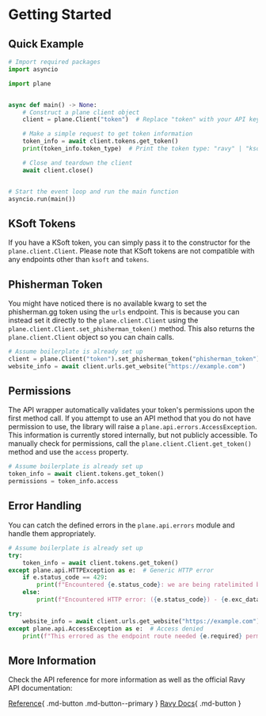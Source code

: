 # Getting Started

## Quick Example

```python
# Import required packages
import asyncio

import plane


async def main() -> None:
    # Construct a plane client object
    client = plane.Client("token")  # Replace "token" with your API key

    # Make a simple request to get token information
    token_info = await client.tokens.get_token()
    print(token_info.token_type)  # Print the token type: "ravy" | "ksoft"

    # Close and teardown the client
    await client.close()


# Start the event loop and run the main function
asyncio.run(main())
```

## KSoft Tokens

If you have a KSoft token, you can simply pass it to the constructor for the `plane.client.Client`. Please note that KSoft tokens are not compatible with any endpoints other than `ksoft` and `tokens`.

## Phisherman Token

You might have noticed there is no available kwarg to set the phisherman.gg token using the `urls` endpoint. This is because you can instead set it directly to the `plane.client.Client` using the `plane.client.Client.set_phisherman_token()` method. This also returns the `plane.client.Client` object so you can chain calls.

```python
# Assume boilerplate is already set up
client = plane.Client("token").set_phisherman_token("phisherman_token")
website_info = await client.urls.get_website("https://example.com")
```

## Permissions

The API wrapper automatically validates your token's permissions upon the first method call. If you attempt to use an API method that you do not have permission to use, the library will raise a `plane.api.errors.AccessException`. This information is currently stored internally, but not publicly accessible. To manually check for permissions, call the `plane.client.Client.get_token()` method and use the `access` property.

```python
# Assume boilerplate is already set up
token_info = await client.tokens.get_token()
permissions = token_info.access
```

## Error Handling

You can catch the defined errors in the `plane.api.errors` module and handle them appropriately.

```python
# Assume boilerplate is already set up
try:
    token_info = await client.tokens.get_token()
except plane.api.HTTPException as e:  # Generic HTTP error
    if e.status_code == 429:
        print(f"Encountered {e.status_code}: we are being ratelimited by Cloudflare!")
    else:
        print(f"Encountered HTTP error: ({e.status_code}) - {e.exc_data}!")

try:
    website_info = await client.urls.get_website("https://example.com")
except plane.api.AccessException as e:  # Access denied
    print(f"This errored as the endpoint route needed {e.required} permissions!")
```

## More Information

Check the API reference for more information as well as the official Ravy API documentation:

[Reference](./reference/client.md){ .md-button .md-button--primary }
[Ravy Docs](https://ravy.org/docs){ .md-button }
